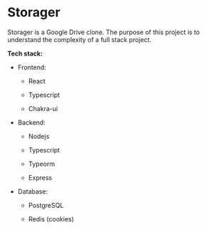 # Storager

Storager is a Google Drive clone. The purpose of this project is to understand the complexity of a full stack project. 

**Tech stack:**

- Frontend:
  
  - React
  
  - Typescript
  
  - Chakra-ui

- Backend:
  
  - Nodejs
  
  - Typescript
  
  - Typeorm
  
  - Express

- Database:
  
  - PostgreSQL
  
  - Redis (cookies)
